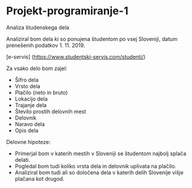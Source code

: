 # Projekt-programiranje-1
Analiza študenskega dela

Analiziral bom dela ki so ponujena študentom po vsej Sloveniji, datum prenešenih podatkov 1. 11. 2019.

[e-servis] (https://www.studentski-servis.com/studenti/)

Za vsako delo bom zajel:
* Šifro dela
* Vrsto dela
* Plačilo (neto in bruto)
* Lokacijo dela
* Trajanje dela
* Število prostih delovnih mest
* Delovnik
* Naravo dela
* Opis dela

Delovne hipoteze:
* Primerjal bom v katerih mestih v Sloveniji se študentom najbolj splača delati.
* Pogledal bom tudi koliko vrsta dela in delovnik uplivata na plačilo.
* Analiziral bom tudi ali so določena dela v katerih delih Slovenije višje plačana kot drugod.
